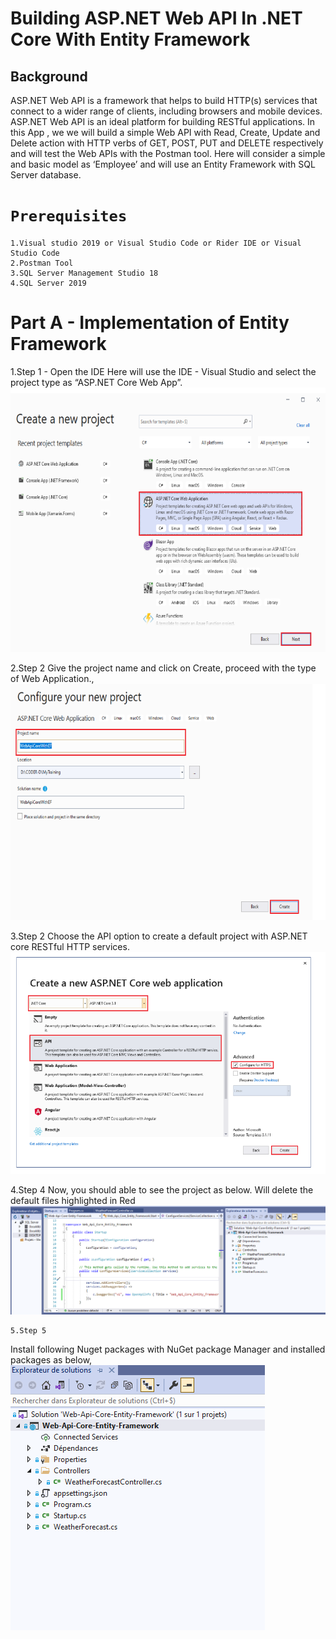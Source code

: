 # Building ASP.NET Web API In .NET Core With Entity Framework

## Background

ASP.NET Web API is a framework that helps to build HTTP(s) services that connect to a wider range of clients, 
including browsers and mobile devices.
ASP.NET Web API is an ideal platform for building RESTful applications.
In this App , we we will build a simple Web API with Read, Create, Update and Delete action with HTTP verbs 
of GET, POST, PUT and DELETE respectively and will test the Web APIs with the Postman tool.
Here will consider a simple and basic model as ‘Employee’ and will use an Entity Framework with SQL Server database.

# `Prerequisites`
    1.Visual studio 2019 or Visual Studio Code or Rider IDE or Visual Studio Code
    2.Postman Tool
    3.SQL Server Management Studio 18
    4.SQL Server 2019
    
# Part A - Implementation of Entity Framework

   1.Step 1 - Open the IDE
   Here will use the IDE - Visual Studio and select the project type as “ASP.NET Core Web App”.
    <img src="img-1.PNG">
    
   2.Step 2
   Give the project name and click on Create, proceed with the type of Web Application.,
    <img src="img-2.png">
    
   3.Step 2
   Choose the API option to create a default project with ASP.NET core RESTful HTTP services.  
    <img src="img-3.png">
    
   4.Step 4
   Now, you should able to see the project as below. Will delete the default files highlighted in Red
    <img src="img-4.png">
    
    5.Step 5
   Install following Nuget packages with NuGet package Manager and installed packages as below,
    <img src="img-5.PNG">
